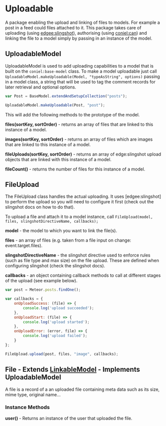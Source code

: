 Uploadable
==========

A package enabling the upload and linking of files to models. For example a post
in a feed could files attached to it. This package takes care of uploading
(using [edgee:slingshot](<https://atmospherejs.com/edgee/slingshot>)),
authorising (using [coniel:can](<https://atmospherejs.com/coniel/can>)) and
linking the file to a model simply by passing in an instance of the model.

UploadableModel
---------------

UploadableModel is used to add uploading capabilities to a model that is built
on the `coniel:base-model` class. To make a model uploadable just call
`UploadableModel.makeUploadable(Model, "typeAsString", options)` passing in a
model class, a string that will be used to tag the comment records for later
retrieval and optional options.

~~~~~~~~~~~~~~~~~~~~~~~~~~~~~~~~~~~~~~~~~~~~~~~~~~~~~~~~~~~~~~~~~~~~~ javascript
var Post = BaseModel.extendAndSetupCollection("posts");

UploadableModel.makeUploadable(Post, "post");
~~~~~~~~~~~~~~~~~~~~~~~~~~~~~~~~~~~~~~~~~~~~~~~~~~~~~~~~~~~~~~~~~~~~~~~~~~~~~~~~

This will add the following methods to the prototype of the model.

**files(sortKey, sortOrder)** - returns an array of files that are linked to
this instance of a model.

**images(sortKey, sortOrder)** - returns an array of files which are images that
are linked to this instance of a model.

**fileUploads(sortKey, sortOrder)** - returns an array of edge:slingshot upload
objects that are linked with this instance of a model.

**fileCount()** - returns the number of files for this instance of a model.

FileUpload
----------

The FileUpload class handles the actual uploading. It uses [edgee:slingshot] to
perform the upload so you will need to configure it first (check out the
slingshot docs on how to do that).

To upload a file and attach it to a model instance, call `FileUpload(model,
files, slingshotDirectiveName, callbacks);`

**model** - the model to which you want to link the file(s).

**files** - an array of files (e.g. taken from a file input on change:
event.target.files).

**slingshotDirectiveName** - the slingshot directive used to enforce rules (such
as file type and max size) on the file upload. These are defined when
configuring slingshot (check the slingshot docs).

**callbacks** - an object containing callback methods to call at different
stages of the upload (see example below).

~~~~~~~~~~~~~~~~~~~~~~~~~~~~~~~~~~~~~~~~~~~~~~~~~~~~~~~~~~~~~~~~~~~~~ javascript
var post = Meteor.posts.findOne();

var callbacks = {
    onUploadSuccess: (file) => {
        console.log('upload succeeded');
    },
    onUploadStart: (file) => {
        console.log('upload started');
    },
    onUploadError: (error, file) => {
        console.log('upload failed');
    }
}; 

FileUpload.upload(post, files, "image", callbacks); 
~~~~~~~~~~~~~~~~~~~~~~~~~~~~~~~~~~~~~~~~~~~~~~~~~~~~~~~~~~~~~~~~~~~~~~~~~~~~~~~~

File - Extends [LinkableModel](<https://github.com/coniel/meteor-linkable-model>) - Implements UploadableModel
-----------------------------------------------------------------------------------------------------------------------------------------------------------------------

A file is a record of a an uploaded file containing meta data such as its size,
mime type, original name...

### Instance Methods

**user()** - Returns an instance of the user that uploaded the file.
